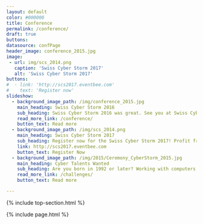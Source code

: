 ```yaml
---
layout: default
color: #000000
title: Conference
permalink: /conference/
draft: true
buttons: 
datasource: confPage
header_image: conference_2015.jpg
image:
 - url: img/scs_2014.png
   caption: 'Swiss Cyber Storm 2017'
   alt: 'Swiss Cyber Storm 2017'
buttons:
#  - link: 'http://scs2017.eventbee.com'
#    text: 'Register now'
slideshow:
  - background_image_path: /img/conference_2015.jpg
    main_heading: Swiss Cyber Storm 2016
    sub_heading: Swiss Cyber Storm 2016 was great. See you at Swiss Cyber Storm 2017!
    read_more_link: /conference/
    button_text: Read more
  - background_image_path: /img/scs_2014.png
    main_heading: Swiss Cyber Storm 2017
    sub_heading: Register now for the Swiss Cyber Storm 2017! Profit from early bird ticket price until July 30<sup>th</sup></b>.
    link: http://scs2017.eventbee.com
    button_text: Register Now
  - background_image_path: /img/2015/Ceremony_CyberStorm_2015.jpg
    main_heading: Cyber Talents Wanted
    sub_heading: Are you born in 1992 or later? Working with computers and networks is your passion and you are not (yet) a security professional? Then this challenge is for you!
    read_more_link: /challenges/
    button_text: Read more

---
```

{% include top-section.html %}

<!-- Include page -->
{% include page.html %}

